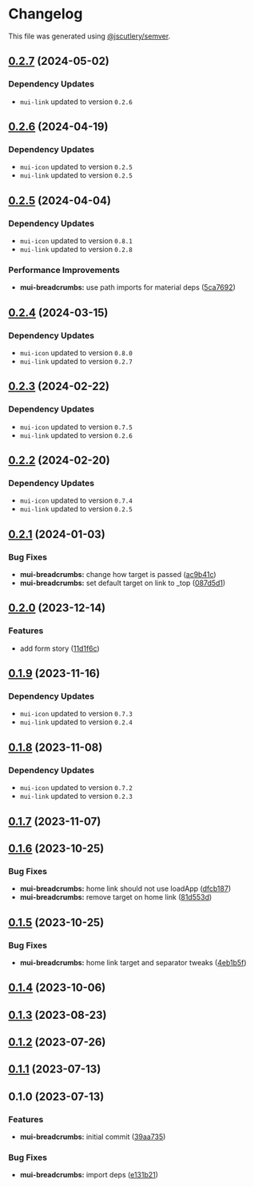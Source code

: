 # Changelog

This file was generated using [@jscutlery/semver](https://github.com/jscutlery/semver).

## [0.2.7](https://github.com/Availity/element/compare/@availity/mui-breadcrumbs@0.2.6...@availity/mui-breadcrumbs@0.2.7) (2024-05-02)

### Dependency Updates

* `mui-link` updated to version `0.2.6`
## [0.2.6](https://github.com/Availity/element/compare/@availity/mui-breadcrumbs@0.2.5...@availity/mui-breadcrumbs@0.2.6) (2024-04-19)

### Dependency Updates

* `mui-icon` updated to version `0.2.5`
* `mui-link` updated to version `0.2.5`
## [0.2.5](https://github.com/Availity/element/compare/@availity/mui-breadcrumbs@0.2.4...@availity/mui-breadcrumbs@0.2.5) (2024-04-04)

### Dependency Updates

* `mui-icon` updated to version `0.8.1`
* `mui-link` updated to version `0.2.8`

### Performance Improvements

* **mui-breadcrumbs:** use path imports for material deps ([5ca7692](https://github.com/Availity/element/commit/5ca769283a7edf97f0c639f551ec4dc9efde0b86))

## [0.2.4](https://github.com/Availity/element/compare/@availity/mui-breadcrumbs@0.2.3...@availity/mui-breadcrumbs@0.2.4) (2024-03-15)

### Dependency Updates

* `mui-icon` updated to version `0.8.0`
* `mui-link` updated to version `0.2.7`
## [0.2.3](https://github.com/Availity/element/compare/@availity/mui-breadcrumbs@0.2.2...@availity/mui-breadcrumbs@0.2.3) (2024-02-22)

### Dependency Updates

* `mui-icon` updated to version `0.7.5`
* `mui-link` updated to version `0.2.6`
## [0.2.2](https://github.com/Availity/element/compare/@availity/mui-breadcrumbs@0.2.1...@availity/mui-breadcrumbs@0.2.2) (2024-02-20)

### Dependency Updates

* `mui-icon` updated to version `0.7.4`
* `mui-link` updated to version `0.2.5`
## [0.2.1](https://github.com/Availity/element/compare/@availity/mui-breadcrumbs@0.2.0...@availity/mui-breadcrumbs@0.2.1) (2024-01-03)


### Bug Fixes

* **mui-breadcrumbs:** change how target is passed ([ac9b41c](https://github.com/Availity/element/commit/ac9b41c74a31aeb3a08cae67751d34c6fb98f9df))
* **mui-breadcrumbs:** set default target on link to _top ([087d5d1](https://github.com/Availity/element/commit/087d5d15a05c59d15fc68284d7b362b14276a4cf))

## [0.2.0](https://github.com/Availity/element/compare/@availity/mui-breadcrumbs@0.1.9...@availity/mui-breadcrumbs@0.2.0) (2023-12-14)


### Features

* add form story ([11d1f6c](https://github.com/Availity/element/commit/11d1f6c6191540bf02ff42d4056ac553eecc8c73))

## [0.1.9](https://github.com/Availity/element/compare/@availity/mui-breadcrumbs@0.1.8...@availity/mui-breadcrumbs@0.1.9) (2023-11-16)

### Dependency Updates

- `mui-icon` updated to version `0.7.3`
- `mui-link` updated to version `0.2.4`

## [0.1.8](https://github.com/Availity/element/compare/@availity/mui-breadcrumbs@0.1.7...@availity/mui-breadcrumbs@0.1.8) (2023-11-08)

### Dependency Updates

- `mui-icon` updated to version `0.7.2`
- `mui-link` updated to version `0.2.3`

## [0.1.7](https://github.com/Availity/element/compare/@availity/mui-breadcrumbs@0.1.6...@availity/mui-breadcrumbs@0.1.7) (2023-11-07)

## [0.1.6](https://github.com/Availity/element/compare/@availity/mui-breadcrumbs@0.1.5...@availity/mui-breadcrumbs@0.1.6) (2023-10-25)

### Bug Fixes

- **mui-breadcrumbs:** home link should not use loadApp ([dfcb187](https://github.com/Availity/element/commit/dfcb18756888865e2ab25535993979ddc15b9747))
- **mui-breadcrumbs:** remove target on home link ([81d553d](https://github.com/Availity/element/commit/81d553d2601a228259db84f3346fc3abba1c2a88))

## [0.1.5](https://github.com/Availity/element/compare/@availity/mui-breadcrumbs@0.1.4...@availity/mui-breadcrumbs@0.1.5) (2023-10-25)

### Bug Fixes

- **mui-breadcrumbs:** home link target and separator tweaks ([4eb1b5f](https://github.com/Availity/element/commit/4eb1b5f172d072fe14ac9dc5b9d22707de7ca0b5))

## [0.1.4](https://github.com/Availity/element/compare/@availity/mui-breadcrumbs@0.1.3...@availity/mui-breadcrumbs@0.1.4) (2023-10-06)

## [0.1.3](https://github.com/Availity/element/compare/@availity/mui-breadcrumbs@0.1.2...@availity/mui-breadcrumbs@0.1.3) (2023-08-23)

## [0.1.2](https://github.com/Availity/element/compare/@availity/mui-breadcrumbs@0.1.1...@availity/mui-breadcrumbs@0.1.2) (2023-07-26)

## [0.1.1](https://github.com/Availity/element/compare/@availity/mui-breadcrumbs@0.1.0...@availity/mui-breadcrumbs@0.1.1) (2023-07-13)

## 0.1.0 (2023-07-13)

### Features

- **mui-breadcrumbs:** initial commit ([39aa735](https://github.com/Availity/element/commit/39aa735c3e9c4b2d8492703924cef25b5337882b))

### Bug Fixes

- **mui-breadcrumbs:** import deps ([e131b21](https://github.com/Availity/element/commit/e131b2193a4b3cc7d51a093e71cef932c17cda6e))
